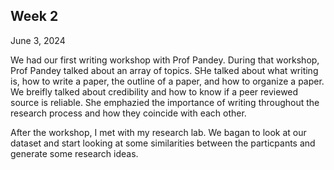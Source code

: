 ## Week 2

June 3, 2024

We had our first writing workshop with Prof Pandey. During that workshop, Prof Pandey talked about an array of topics. SHe talked about what writing is, how to write a paper, the outline 
of a paper, and how to organize a paper. We breifly talked about credibility and how to know if a peer reviewed source is reliable. She emphazied the importance of writing throughout the
research process and how they coincide with each other. 

After the workshop, I met with my research lab. We bagan to look at our dataset and start looking at some similarities between the particpants and generate some research ideas. 

